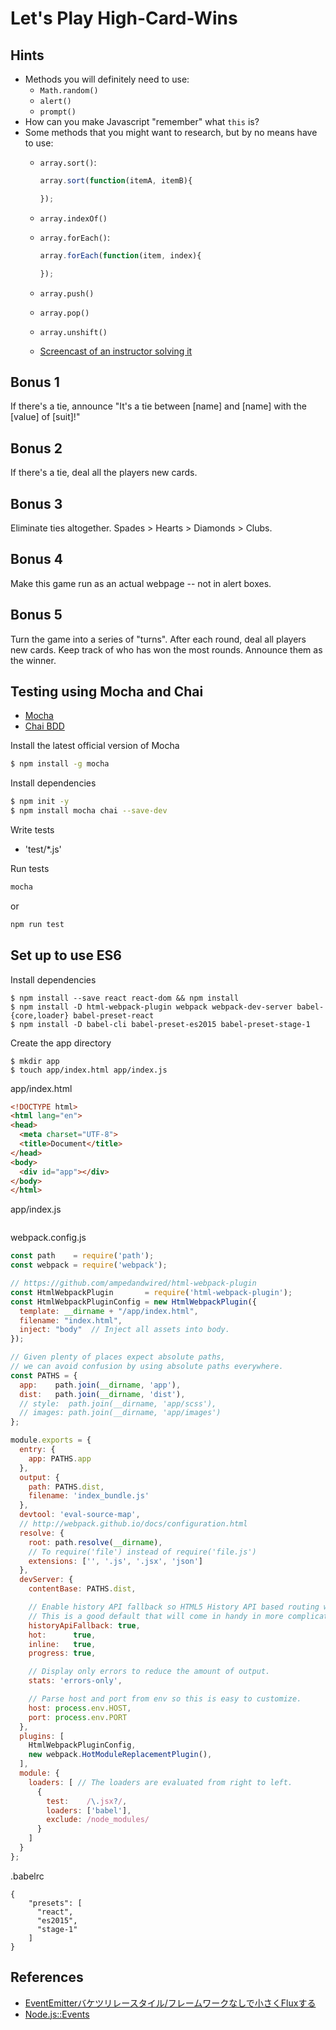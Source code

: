 # Let's Play High-Card-Wins

## Hints

- Methods you will definitely need to use:
	- `Math.random()`
	- `alert()`
	- `prompt()`
- How can you make Javascript "remember" what `this` is?
- Some methods that you might want to research, but by no means have to use:
	- `array.sort()`:
		```js
		array.sort(function(itemA, itemB){

		});
		```
	- `array.indexOf()`
	- `array.forEach()`:
		```js
		array.forEach(function(item, index){

		});
		```
	- `array.push()`
	- `array.pop()`
	- `array.unshift()`

  - [Screencast of an instructor solving it](https://youtu.be/X1341yVNCqE)

## Bonus 1

If there's a tie, announce "It's a tie between [name] and [name] with the [value] of [suit]!"

## Bonus 2

If there's a tie, deal all the players new cards.

## Bonus 3

Eliminate ties altogether. Spades > Hearts > Diamonds > Clubs.

## Bonus 4

Make this game run as an actual webpage -- not in alert boxes.

## Bonus 5

Turn the game into a series of "turns". After each round, deal all players new cards. Keep track of who has won the most rounds. Announce them as the winner.

## Testing using Mocha and Chai

- [Mocha](https://mochajs.org/)
- [Chai BDD](http://chaijs.com/api/bdd/)

Install the latest official version of Mocha

```bash
$ npm install -g mocha
```

Install dependencies

```bash
$ npm init -y
$ npm install mocha chai --save-dev
```

Write tests

- 'test/*.js'

Run tests

```bash
mocha
```

or

```bash
npm run test
```

## Set up to use ES6

Install dependencies

```
$ npm install --save react react-dom && npm install
$ npm install -D html-webpack-plugin webpack webpack-dev-server babel-{core,loader} babel-preset-react
$ npm install -D babel-cli babel-preset-es2015 babel-preset-stage-1
```

Create the app directory

```
$ mkdir app
$ touch app/index.html app/index.js
```

app/index.html

```html
<!DOCTYPE html>
<html lang="en">
<head>
  <meta charset="UTF-8">
  <title>Document</title>
</head>
<body>
  <div id="app"></div>
</body>
</html>
```

app/index.js

```html

```

webpack.config.js

```js
const path    = require('path');
const webpack = require('webpack');

// https://github.com/ampedandwired/html-webpack-plugin
const HtmlWebpackPlugin       = require('html-webpack-plugin');
const HtmlWebpackPluginConfig = new HtmlWebpackPlugin({
  template: __dirname + "/app/index.html",
  filename: "index.html",
  inject: "body"  // Inject all assets into body.
});

// Given plenty of places expect absolute paths,
// we can avoid confusion by using absolute paths everywhere.
const PATHS = {
  app:    path.join(__dirname, 'app'),
  dist:   path.join(__dirname, 'dist'),
  // style:  path.join(__dirname, 'app/scss'),
  // images: path.join(__dirname, 'app/images')
};

module.exports = {
  entry: {
    app: PATHS.app
  },
  output: {
    path: PATHS.dist,
    filename: 'index_bundle.js'
  },
  devtool: 'eval-source-map',
  // http://webpack.github.io/docs/configuration.html
  resolve: {
    root: path.resolve(__dirname),
    // To require('file') instead of require('file.js')
    extensions: ['', '.js', '.jsx', 'json']
  },
  devServer: {
    contentBase: PATHS.dist,

    // Enable history API fallback so HTML5 History API based routing works.
    // This is a good default that will come in handy in more complicated setups.
    historyApiFallback: true,
    hot:      true,
    inline:   true,
    progress: true,

    // Display only errors to reduce the amount of output.
    stats: 'errors-only',

    // Parse host and port from env so this is easy to customize.
    host: process.env.HOST,
    port: process.env.PORT
  },
  plugins: [
    HtmlWebpackPluginConfig,
    new webpack.HotModuleReplacementPlugin(),
  ],
  module: {
    loaders: [ // The loaders are evaluated from right to left.
      {
        test:    /\.jsx?/,
        loaders: ['babel'],
        exclude: /node_modules/
      }
    ]
  }
};
```

.babelrc

```
{
    "presets": [
      "react",
      "es2015",
      "stage-1"
    ]
}
```

## References

- [EventEmitterバケツリレースタイル/フレームワークなしで小さくFluxする](http://qiita.com/mizchi/items/6a3500e598ec36746509)
- [Node.js::Events](https://nodejs.org/api/events.html)
